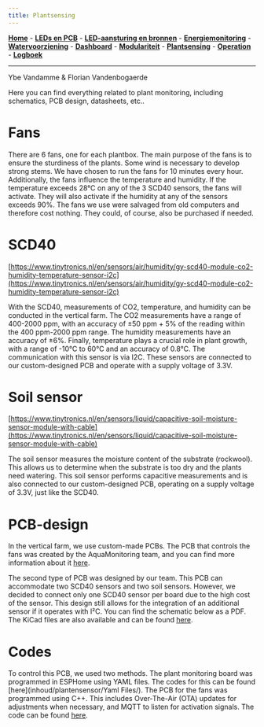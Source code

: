 ```yaml
---
title: Plantsensing
---
```


[**Home**](https://klaasmeersman.github.io/) - [**LEDs en PCB**](/inhoud/leds/) - [**LED-aansturing en bronnen**](/inhoud/aansturingLEDs/) - [**Energiemonitoring**](/inhoud/energiemonitoring/) - [**Watervoorziening**](/inhoud/aquaMonitoring/) - [**Dashboard**](/inhoud/dashboard/) - [**Modulariteit**](/inhoud/modulariteit/) - [**Plantsensing**](/inhoud/plantensensor/) - [**Operation**](/inhoud/operation/) - [**Logboek**](/inhoud/logboek/)

---
Ybe Vandamme & Florian Vandenbogaerde 

Here you can find everything related to plant monitoring, including schematics, PCB design, datasheets, etc.. 

# Fans

There are 6 fans, one for each plantbox. The main purpose of the fans is to ensure the sturdiness of the plants. Some wind is necessary to develop strong stems. We have chosen to run the fans for 10 minutes every hour. Additionally, the fans influence the temperature and humidity. If the temperature exceeds 28°C on any of the 3 SCD40 sensors, the fans will activate. They will also activate if the humidity at any of the sensors exceeds 90%. The fans we use were salvaged from old computers and therefore cost nothing. They could, of course, also be purchased if needed.

# SCD40

[https://www.tinytronics.nl/en/sensors/air/humidity/gy-scd40-module-co2-humidity-temperature-sensor-i2c](https://www.tinytronics.nl/en/sensors/air/humidity/gy-scd40-module-co2-humidity-temperature-sensor-i2c) 

With the SCD40, measurements of CO2, temperature, and humidity can be conducted in the vertical farm. The CO2 measurements have a range of 400-2000 ppm, with an accuracy of ±50 ppm + 5% of the reading within the 400 ppm-2000 ppm range. The humidity measurements have an accuracy of ±6%. Finally, temperature plays a crucial role in plant growth, with a range of -10°C to 60°C and an accuracy of 0.8°C. The communication with this sensor is via I2C. These sensors are connected to our custom-designed PCB and operate with a supply voltage of 3.3V.

# Soil sensor

[https://www.tinytronics.nl/en/sensors/liquid/capacitive-soil-moisture-sensor-module-with-cable](https://www.tinytronics.nl/en/sensors/liquid/capacitive-soil-moisture-sensor-module-with-cable) 

The soil sensor measures the moisture content of the substrate (rockwool). This allows us to determine when the substrate is too dry and the plants need watering. This soil sensor performs capacitive measurements and is also connected to our custom-designed PCB, operating on a supply voltage of 3.3V, just like the SCD40.

# PCB-design

In the vertical farm, we use custom-made PCBs. The PCB that controls the fans was created by the AquaMonitoring team, and you can find more information about it [here](../aquaMonitoring/index.md). 

The second type of PCB was designed by our team. This PCB can accommodate two SCD40 sensors and two soil sensors. However, we decided to connect only one SCD40 sensor per board due to the high cost of the sensor. This design still allows for the integration of an additional sensor if it operates with I²C. You can find the schematic below as a PDF. The KiCad files are also available and can be found [here](https://github.com/KlaasMeersman/KlaasMeersman.github.io/tree/main/inhoud/plantensensor/PCB%20Plantsensing). 

# Codes
To control this PCB, we used two methods. The plant monitoring board was programmed in ESPHome using YAML files. The codes for this can be found [here](inhoud/plantensensor/Yaml Files/). The PCB for the fans was programmed using C++. This includes Over-The-Air (OTA) updates for adjustments when necessary, and MQTT to listen for activation signals. The code can be found [here](https://github.com/KlaasMeersman/KlaasMeersman.github.io/tree/main/inhoud/plantensensor/Code%20Fans).
